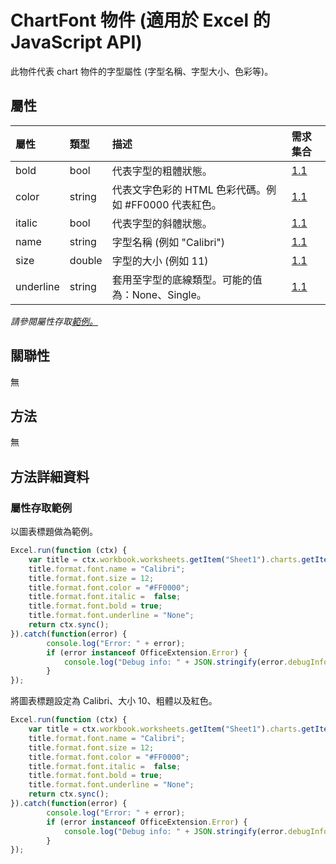 ﻿# <a name="chartfont-object-javascript-api-for-excel"></a>ChartFont 物件 (適用於 Excel 的 JavaScript API)

此物件代表 chart 物件的字型屬性 (字型名稱、字型大小、色彩等)。

## <a name="properties"></a>屬性

| 屬性	       | 類型	    |描述| 需求集合|
|:---------------|:--------|:----------|:----|
|bold|bool|代表字型的粗體狀態。|[1.1](../requirement-sets/excel-api-requirement-sets.md)|
|color|string|代表文字色彩的 HTML 色彩代碼。例如 #FF0000 代表紅色。|[1.1](../requirement-sets/excel-api-requirement-sets.md)|
|italic|bool|代表字型的斜體狀態。|[1.1](../requirement-sets/excel-api-requirement-sets.md)|
|name|string|字型名稱 (例如 "Calibri")|[1.1](../requirement-sets/excel-api-requirement-sets.md)|
|size|double|字型的大小 (例如 11)|[1.1](../requirement-sets/excel-api-requirement-sets.md)|
|underline|string|套用至字型的底線類型。可能的值為：None、Single。|[1.1](../requirement-sets/excel-api-requirement-sets.md)|

_請參閱屬性存取[範例。](#property-access-examples)_

## <a name="relationships"></a>關聯性
無


## <a name="methods"></a>方法
無


## <a name="method-details"></a>方法詳細資料

### <a name="property-access-examples"></a>屬性存取範例

以圖表標題做為範例。

```js
Excel.run(function (ctx) { 
    var title = ctx.workbook.worksheets.getItem("Sheet1").charts.getItem("Chart1").title;
    title.format.font.name = "Calibri";
    title.format.font.size = 12;
    title.format.font.color = "#FF0000";
    title.format.font.italic =  false;
    title.format.font.bold = true;
    title.format.font.underline = "None";
    return ctx.sync();
}).catch(function(error) {
        console.log("Error: " + error);
        if (error instanceof OfficeExtension.Error) {
            console.log("Debug info: " + JSON.stringify(error.debugInfo));
        }
});
```

將圖表標題設定為 Calibri、大小 10、粗體以及紅色。 

```js
Excel.run(function (ctx) { 
    var title = ctx.workbook.worksheets.getItem("Sheet1").charts.getItem("Chart1").title;
    title.format.font.name = "Calibri";
    title.format.font.size = 12;
    title.format.font.color = "#FF0000";
    title.format.font.italic =  false;
    title.format.font.bold = true;
    title.format.font.underline = "None";
    return ctx.sync();
}).catch(function(error) {
        console.log("Error: " + error);
        if (error instanceof OfficeExtension.Error) {
            console.log("Debug info: " + JSON.stringify(error.debugInfo));
        }
});
```
